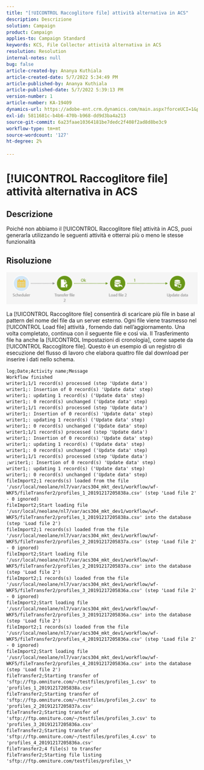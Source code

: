 ```yaml
---
title: "[!UICONTROL Raccoglitore file] attività alternativa in ACS"
description: Descrizione
solution: Campaign
product: Campaign
applies-to: Campaign Standard
keywords: KCS, File Collector attività alternativa in ACS
resolution: Resolution
internal-notes: null
bug: false
article-created-by: Ananya Kuthiala
article-created-date: 5/7/2022 5:34:49 PM
article-published-by: Ananya Kuthiala
article-published-date: 5/7/2022 5:39:13 PM
version-number: 1
article-number: KA-19409
dynamics-url: https://adobe-ent.crm.dynamics.com/main.aspx?forceUCI=1&pagetype=entityrecord&etn=knowledgearticle&id=54f385fb-2bce-ec11-a7b5-0022480a8e40
exl-id: 5811681c-b4b6-470b-b968-dd9d3ba4a213
source-git-commit: 6a23faae10364181be7dedc2f408f2ad8d8be3c9
workflow-type: tm+mt
source-wordcount: '127'
ht-degree: 2%

---
```


# [!UICONTROL Raccoglitore file] attività alternativa in ACS

## Descrizione

Poiché non abbiamo il [!UICONTROL Raccoglitore file] attività in ACS, puoi generarla utilizzando le seguenti attività e otterrai più o meno le stesse funzionalità

## Risoluzione


![](assets/8e624e34-2cce-ec11-a7b5-0022480a8e40.png)



La [!UICONTROL Raccoglitore file] consentirà di scaricare più file in base al pattern del nome del file da un server esterno. Ogni file viene trasmesso nel [!UICONTROL Load file] attività , fornendo dati nell’aggiornamento.
Una volta completato, continua con il seguente file e così via.
Il Trasferimento file ha anche la [!UICONTROL Impostazioni di cronologia], come sapete da [!UICONTROL Raccoglitore file].
Questo è un esempio di un registro di esecuzione del flusso di lavoro che elabora quattro file dal download per inserire i dati nello schema.

```
log;Date;Activity name;Message
Workflow finished
writer1;1/1 record(s) processed (step 'Update data')
writer1;: Insertion of 0 record(s) 'Update data' step)
writer1;: updating 1 record(s) ('Update data' step)
writer1;: 0 record(s) unchanged ('Update data' step)
writer1;1/1 record(s) processed (step 'Update data')
writer1;: Insertion of 0 record(s) 'Update data' step)
writer1;: updating 1 record(s) ('Update data' step)
writer1;: 0 record(s) unchanged ('Update data' step)
writer1;1/1 record(s) processed (step 'Update data')
writer1;: Insertion of 0 record(s) 'Update data' step)
writer1;: updating 1 record(s) ('Update data' step)
writer1;: 0 record(s) unchanged ('Update data' step)
writer1;1/1 record(s) processed (step 'Update data')
;writer1;: Insertion of 0 record(s) 'Update data' step)
writer1;: updating 1 record(s) ('Update data' step)
writer1;: 0 record(s) unchanged ('Update data' step)
fileImport2;1 records(s) loaded from the file '/usr/local/neolane/nl7/var/acs304_mkt_dev1/workflow/wf-WKF5/fileTransfer2/profiles_1_20191217205838a.csv' (step 'Load file 2' - 0 ignored)
fileImport2;Start loading file '/usr/local/neolane/nl7/var/acs304_mkt_dev1/workflow/wf-WKF5/fileTransfer2/profiles_1_20191217205838a.csv' into the database (step 'Load file 2')
fileImport2;1 records(s) loaded from the file '/usr/local/neolane/nl7/var/acs304_mkt_dev1/workflow/wf-WKF5/fileTransfer2/profiles_2_20191217205837a.csv' (step 'Load file 2' - 0 ignored)
fileImport2;Start loading file '/usr/local/neolane/nl7/var/acs304_mkt_dev1/workflow/wf-WKF5/fileTransfer2/profiles_2_20191217205837a.csv' into the database (step 'Load file 2')
fileImport2;1 records(s) loaded from the file '/usr/local/neolane/nl7/var/acs304_mkt_dev1/workflow/wf-WKF5/fileTransfer2/profiles_3_20191217205836a.csv' (step 'Load file 2' - 0 ignored)
fileImport2;Start loading file '/usr/local/neolane/nl7/var/acs304_mkt_dev1/workflow/wf-WKF5/fileTransfer2/profiles_3_20191217205836a.csv' into the database (step 'Load file 2')
fileImport2;1 records(s) loaded from the file '/usr/local/neolane/nl7/var/acs304_mkt_dev1/workflow/wf-WKF5/fileTransfer2/profiles_4_20191217205836a.csv' (step 'Load file 2' - 0 ignored)
fileImport2;Start loading file '/usr/local/neolane/nl7/var/acs304_mkt_dev1/workflow/wf-WKF5/fileTransfer2/profiles_4_20191217205836a.csv' into the database (step 'Load file 2')
fileTransfer2;Starting transfer of 'sftp://ftp.omniture.com/~/testfiles/profiles_1.csv' to 'profiles_1_20191217205838a.csv'
fileTransfer2;Starting transfer of 'sftp://ftp.omniture.com/~/testfiles/profiles_2.csv' to 'profiles_2_20191217205837a.csv'
fileTransfer2;Starting transfer of 'sftp://ftp.omniture.com/~/testfiles/profiles_3.csv' to 'profiles_3_20191217205836a.csv'
fileTransfer2;Starting transfer of 'sftp://ftp.omniture.com/~/testfiles/profiles_4.csv' to 'profiles_4_20191217205836a.csv'
fileTransfer2;4 file(s) to transfer
fileTransfer2;Starting file listing 'sftp://ftp.omniture.com/testfiles/profiles_\*
```
